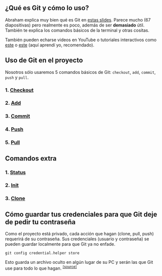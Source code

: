 ## ¿Qué es Git y cómo lo uso?
Abraham explica muy bien qué es Git en [estas slides](https://docs.google.com/presentation/d/1SsnPKpCuVecgbrOxxF0UK9zToLkh1CY6Q0zwtzdllNU/edit#slide=id.g31e99f0598_0_499).
Parece mucho (67 diapositivas) pero realmente es poco, además de ser **demasiado** útil. También te explica los comandos básicos de la terminal y otras cositas.  
  
También pueden echarse videos en YouTube o tutoriales interactivos como [este](https://try.github.io) o [este](http://gitreal.codeschool.com/) (aquí aprendí yo, recomendado).

## Uso de Git en el proyecto

Nosotros sólo usaremos 5 comandos básicos de Git: `checkout`, `add`, `commit`, `push` y `pull`. 

### 1. [Checkout](#)

### 2. [Add](#)

### 3. [Commit](#)

### 4. [Push](#)

### 5. [Pull](#)

## Comandos extra

### 1. [Status](#)

### 2. [Init](#)

### 3. [Clone](#)

## Cómo guardar tus credenciales para que Git deje de pedir tu contraseña
Como el proyecto está privado, cada acción que hagan (clone, pull, push) requerirá de su contraseña. 
Sus credenciales (usuario y contraseña) se pueden guardar localmente para que Git ya no enfade.
```
git config credential.helper store
```
Esto guarda un archivo oculto en algún lugar de su PC y serán las que Git use para todo lo que hagan.
<sup>[[source]](https://stackoverflow.com/questions/7773181/git-keeps-prompting-me-for-password/11428767#11428767)</sup>
